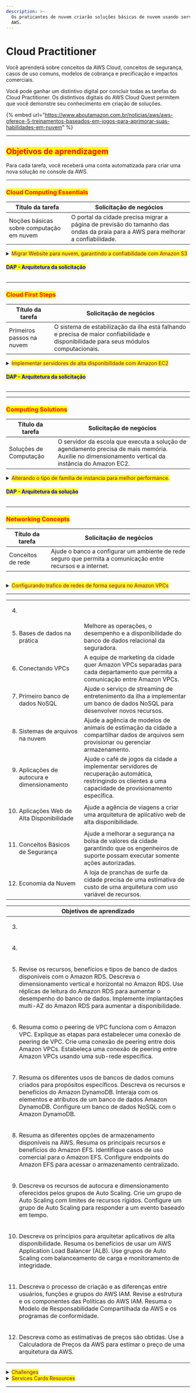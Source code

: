 ```yaml
---
description: >-
  Os praticantes de nuvem criarão soluções básicas de nuvem usando serviços da
  AWS.
---
```


# Cloud Practitioner

Você aprenderá sobre conceitos da AWS Cloud, conceitos de segurança, casos de uso comuns, modelos de cobrança e precificação e impactos comerciais.

Você pode ganhar um distintivo digital por concluir todas as tarefas do Cloud Practitioner. Os distintivos digitais do AWS Cloud Quest permitem que você demonstre seu conhecimento em criação de soluções.

{% embed url="https://www.aboutamazon.com.br/noticias/aws/aws-oferece-5-treinamentos-baseados-em-jogos-para-aprimorar-suas-habilidades-em-nuvem" %}

***

## <mark style="color:red;">**Objetivos de aprendizagem**</mark>

Para cada tarefa, você receberá uma conta automatizada para criar uma nova solução no console da AWS.

***

### <mark style="color:red;">Cloud Computing Essentials</mark>

| Título da tarefa                         | Solicitação de negócios                                                                                                         |
| ---------------------------------------- | ------------------------------------------------------------------------------------------------------------------------------- |
| Noções básicas sobre computação em nuvem | O portal da cidade precisa migrar a página de previsão do tamanho das ondas da praia para a AWS para melhorar a confiabilidade. |

<details>

<summary><mark style="color:purple;">Migrar Website para nuvem, garantindo a confiabilidade com Amazon S3</mark></summary>

Articule as características da plataforma de computação em nuvem da AWS. Descreva os principais benefícios do uso de produtos e serviços da AWS. Compare e contraste os serviços de nuvem da AWS com a infraestrutura On-Premises.&#x20;

1. Implemente a hospedagem de uma página da Web estática usando o Amazon S3.

* [x] Create a bucket in Amazon S3.
* [x] Enable static website hosting on the S3 Bucket
* [x] Test access to the webpage hosted on Amazon S3

***

<mark style="color:purple;">**Step 1**</mark>

1. In the top navigation bar search box, type: S3
2. In the search results, under services, click S3.
3. Go to the next step

<mark style="color:red;">**Concept:**</mark> The AWS Management Console is a web interface to access and manage the broad collection of service provided by Amazon Web Service (AWS).

![](<../../../.gitbook/assets/image (94).png>)

<mark style="color:purple;">**Step 2**</mark>

1. On the General purpose buckets lab tab, click the bucket name that starts with website-bucket-.
2. The bucket name that starts with website-bucket- contains code required for this lab.
3. Go to the next step

<mark style="color:red;">**Concept:**</mark> Amazon Simple Storage Service(Amazon S3) is an object storage service that offers industry-leading scalability, data availability, security, and performance. Customers of all sizes and industries can use Amazon S3 to store and protect any amount of data for a range of use cases, such as data lakes, websites, mobile application, backup and restore, archive, enterprise applications, IoT devices, and big data analystics.

![](<../../../.gitbook/assets/image (96).png>)

<mark style="color:purple;">Step 3</mark>

1. On the Objects tab, review the objects in the bucket

* Five files should be displayed
* These files contain the contents of the static webpage
* Local files can be loaded into this S3 bucket by using the Upload button.

2. choose the check box to select text.html.
3. Click Actions to expand the dropdown menu
4. Choose Rename object
5. Go to the next step

<mark style="color:red;">**Concept**</mark><mark style="color:red;">:</mark> A bucket is a container for objects stored in Amazon S3. Every object is contained in a bucket. Amazon S3 offers a range of storage classes for the objects that you store. You choose a class depending on your use case scenario and performance access requirements. Amazon S3 provides storage classes for frequently accessed, infrequently accessedm and archive access objects.

![](<../../../.gitbook/assets/image (97).png>)

<mark style="color:purple;">Step 4</mark>

1. Fpr new object name, type: error.html

* This file contains the code for the error page, which opens whenever something goes wrong.

2. Click save changes.
3. Go to the next step

<mark style="color:red;">**Concepts**</mark>: You can choose the geographical. AWS Region where Amazon S3 stores the buckets that you create. You might choose a Region to optimize latency, minimize costs, or address regulatory requirements. Objects stored in an AWS Region never leave the Region unless you explicitly transfer or replicate them to another Region. For example, objects stored in the Europe (ireland) Region never leave it. Howewer, Amazon S3 redundantly stores objects on multiple devices across a minimum of three Availability Zones in an AWS Region. An Availability Zones is one or more dicrete data centers with redundant power, networking, and connectivity in an AWS Region.

![](<../../../.gitbook/assets/image (98).png>)

<mark style="color:purple;">Step 5</mark>

1. In the success alert, review the message.
2. Click the Permissions tab.
3. Go to the next step

<mark style="color:red;">**Concept:**</mark> Using Amazon S3, you can upload objects up to 5GB in size with a single PUT operation. For larget objects, up to 5TB in size, use the mutipart upload API.

![](<../../../.gitbook/assets/image (99).png>)

<mark style="color:purple;">Step 6</mark>

1. In the block public access(bucket settings) section, review to ensure that blick all public access is set to Off.

* Turning off "blick all public access" is necessary for static web hosting through your S3 bucket.

2. Scroll down to Bucket policy
3. Go to the step

<mark style="color:red;">**Concept:**</mark> By default, all Amazon S3 resources(buckets, objects, and related subresources) are private. Only the resource owner can access them. The resource owner can optionally grant access permissions to others by writing an access policy.

![](<../../../.gitbook/assets/image (100).png>)

<mark style="color:purple;">Step 7</mark>

1. In the bucket policy editor window, review the policy

* This policy allows public access to the S3 bucket
* Effect says this policy will Allow acess.
* Principal defines who has access, In this case, \* represents anyone.
* Action defines what users can do to objects in the bucket. In this case, users can only retrieve data with GetObject.
* Resources specifiles that this policy applies to only this bucket.
* Generally, to safeguard against unintentional data exposure, we recommend strict S3 bucket permissions in production.
* Scroll up to the top of the page.
* Go to the next step

<mark style="color:red;">**Concept:**</mark> You can grant permissions to your Amazon S3 resources through bucket policies and user policies. Both options use JSON-based access policy language. An Amazon Resource Name(ARN) uniquely identifies AWS resources.

```json
{
    "Version": "2012-10-17",
    "Id": "StaticWebPolicy",
    "Statement": [
        {
            "Sid": "S3GetObjectAllow",
            "Effect": "Allow",
            "Principal": "*",
            "Action": "s3:GetObject",
            "Resource": "arn:aws:s3:::website-bucket-1bf06570/*"
        }
    ]
}
```

<mark style="color:purple;">Step 8</mark>

1. Click the Properties tab.
2. Go to the next step

<mark style="color:red;">**Concept**</mark>: To hosta static website on Amazon S3, configure you bucket for static website hosting, set permissions, and add in index document, Available options include redirects, logging, and error documents.

![](<../../../.gitbook/assets/image (103).png>)

<mark style="color:purple;">Step 9</mark>

1. Scroll down to Static website hosting.
2. Click edit
3. Go to the next step

![](<../../../.gitbook/assets/image (104).png>)

<mark style="color:purple;">Step 10</mark>

1. For static website hosting, choose Enable.
2. For hosting type, choose host a static website
3. For index document, type: index.html
4. For error document, type: error.html
5. Go to the next step

<mark style="color:red;">**Concept:**</mark> Amazon S3 supports virtual-hosted-style URL's and path-style URL's.

A virtual-hosted-style URL looks like: https://bucket-name.s3.Region.amazonaws.com/key

A path-style URL look like: https://s3.Region.amazonaws.com/bucket-name/keyname

![](<../../../.gitbook/assets/image (105).png>)

<mark style="color:purple;">Step 11</mark>

1. Scroll down to the bottom of the page.
2. Click Save changes
3. Go to the next step

<mark style="color:purple;">Step 12</mark>

1. Croll down to static website hosting.
2. Review to ensure that hosting type is set to bucket hosting.
3. Under bucket website endpoint, click the copy icon to copy the provided endpoint.
4. Go to the next step

![](<../../../.gitbook/assets/image (106).png>)

<mark style="color:purple;">Step 13</mark>

1. To load the Beach Wave Conditions webpage, in a new browser tab(or window) address bar, paste the bucket website endpoint that you just copied, and then press Enter.
2. Go to next step

![](<../../../.gitbook/assets/image (107).png>)

Finishe.

</details>

#### <mark style="color:blue;">DAP - Arquitetura da solicitação</mark>

<figure><img src="../../../.gitbook/assets/image (3) (1) (1).png" alt=""><figcaption></figcaption></figure>

***

### <mark style="color:red;">Cloud First Steps</mark>

| Título da tarefa          | Solicitação de negócios                                                                                                                |
| ------------------------- | -------------------------------------------------------------------------------------------------------------------------------------- |
| Primeiros passos na nuvem | O sistema de estabilização da ilha está falhando e precisa de maior confiabilidade e disponibilidade para seus módulos computacionais. |

<details>

<summary><mark style="color:purple;">Implementar servidores de alta disponibilidade com Amazon EC2</mark></summary>

Resuma os benefícios da infraestrutura da AWS. Descreva as regiões e zonas de disponibilidade da AWS.&#x20;

1. Implante instâncias do Amazon EC2 em várias zonas de disponibilidade.

* [x] Launch two EC2 instances into separate AZs in same Region
* [x] Configure a user data scropt to display the instance in a browser

***

<mark style="color:purple;">**Step 1**</mark>

1. On the top navigation bar, review the Region selector to ensure that the Region is set to N. Virginia (us-east-1)
2. In the Services search box, type: EC2
3. In the search results, under service, click EC2
4. Go to the next step

<img src="../../../.gitbook/assets/image (4) (1) (1).png" alt="" data-size="original">

<mark style="color:purple;">**Step 2**</mark>

1. In the left navigation pane, click EC2 Dashboard.
2. In the Launch instance section, click Launch Instance.
3. Go to the next step

<mark style="color:red;">**Concept:**</mark> An Amazon Elastic Compute Cloud (Amazon EC2) instance is a virtual server in the cloud.

![](<../../../.gitbook/assets/image (5) (1) (1).png>)

<mark style="color:purple;">**Step 3**</mark>

1. In the Name and tags section, for name, type a name that you like, such as: webserver01
2. In the Application and OS images section, under Quick Start, choose Amazon Linux.
3. Scroll down to Amazon Machine Image (AMI).
4. Go to the next step

<mark style="color:red;">**Concept:**</mark> An Amazon Machine Image (AMI) provides the information required to launch an instance. You must specify an AMI when you launch an instance. You can launch multiple instances from a single AMI when you need multiple instances with the same configuration. You can use different AMIs to launch instances when you need different configurations.

![](<../../../.gitbook/assets/image (6) (1).png>)

<mark style="color:purple;">**Step 4**</mark>

1. Click the Amazon Machine Image (AMI) dropdown menu.
2. Choose Amazon Linux 2 AMI (HVM).

* Be sure to choose Amazon Linux 2, not Amazon Linux 2023 AMI, or your launch will fail.

3. For instance type, if not already selected, choose t2.micro.
4. Scroll down to Key pair (login)
5. Go to the next step.

<mark style="color:red;">**Concept:**</mark> When you launch an instance, the instance type that you specify determines the hardware of the host computer used for your instance. Each instance type offers different compute, memory, and storage capabilities and are grouped in instance families based on these capabilities.

![](<../../../.gitbook/assets/image (7) (1).png>)

<mark style="color:purple;">**Step 5**</mark>

1. For Key pair name, choose proceed without a key pair.
2. In the Network settings section, click Edit.
3. Go to the next setp

<mark style="color:red;">**Concept:**</mark> Amazon EC2 uses public key cryptography to encrypt and decrypt login information. Public key cryptography uses a public key to encrypt a piece of data, and then the recipient uses their private key to decrypt the data. The public and private keys are known as a key pair.

![](<../../../.gitbook/assets/image (8) (1).png>)

<mark style="color:purple;">**Step 6**</mark>

1. For VPC, choose LabVpc.

* Your solution will fail if you do not choose this VPC.

2. For Subnet, choose the subnet in the us-east-1a Availability Zone

* Node the AZ choices on the dopdown list.

3. Go to the next step

<mark style="color:red;">**Concept:**</mark> Amazon EC2 is hosted in multiple locations worldwide. These locations are composed of Regions, Availability Zones (AZs), and Local Zones. Each Region, is a separate geographic area that has multiple, isolated localtions known as Availability Zones.

A virtual Private Cloud (VPC) is a virtual network dedicated to your AWS account. While a VPC resides in an AWS Region, a subnet must reside within a single AZ.

![](<../../../.gitbook/assets/image (9) (1).png>)

<mark style="color:purple;">**Step 7**</mark>

1. For Security Group Name, type: Security-Group-Lab
2. For Description, type: HTTP Security Group
3. For Type, choose HTTP.
4. Scroll down to configure storage,
5. Go to the next step;

<mark style="color:red;">**Concept:**</mark> A security group acts as a virtual firewall that controls the traffic for one or more instances. When you launch an instance, you can specify one or more security groups is used. You can add rules to each security group that allows traffic to or from its associated instances.

![](<../../../.gitbook/assets/image (10) (1).png>)

<mark style="color:purple;">**Step 7**</mark>

1. In the configure storage section, for Root volume, choose gp2 from the dropdown menu.

* If gp3 is selected, confirme that you chose the correct AMI in a provious step.

2. Click to expand the Advanced details section.
3. Go to the next step

<mark style="color:red;">**Concepts:**</mark> When you launch an instance, the root device volume contains the image used to boot instance

![](<../../../.gitbook/assets/image (11) (1).png>)

<mark style="color:purple;">**Step 8**</mark>

1. Open the user-data file that you downloaded earlier ([user-data](https://github.com/danncastro/aws-hands-on-labs/blob/main/cloud-quest/cloud-pratitioner/user-data)), and then review the content.

* This user data script launches a web server, using port 80, to display internal information about the instance.
* The code block in your file is longer than what is displayed in the screenshot exemple.

2. Go to the next step

![](<../../../.gitbook/assets/image (12) (1).png>)

<mark style="color:purple;">**Step 9**</mark>

1. On the console, scroll down to User data.
2. Click choose file.
3. Select the user-data file that you review in previous step (not shown)
4. Go to the next step.

<mark style="color:red;">**Concept**</mark>: When you launch an instance in Amazon EC2, you have the options of passing user data to the instance that can be used to perform common automated configuration task and even run scripts after the instance starts.

![](<../../../.gitbook/assets/image (13) (1).png>)

<mark style="color:purple;">**Step 10**</mark>

1. Review the User data content
2. Go to next step

![](<../../../.gitbook/assets/image (14) (1).png>)

<mark style="color:purple;">**Step 11**</mark>

1. Review the Summary section.

* The Summary section, when your browser is fully expanded, will float on the right side.
* For Software Image (AMI) confirm you have selected Amazon Linux 2.

2. Click Launch instance.
3. Go to the next step

<mark style="color:red;">**Concept:**</mark> It's always a good idea to review the instance launch details that you have configured before you deploy the instance.

![](<../../../.gitbook/assets/image (15) (1).png>)

<mark style="color:purple;">**Step 12**</mark>

1. In the sucess alert, review the message.
2. Scroll down to the bottom of the page.
3. Go to the next step

![](<../../../.gitbook/assets/image (16) (1).png>)

<mark style="color:purple;">**Step 13**</mark>

1. Click view all instances.

* If you receive an error related to insufficient capacity, try using the t3 instance family instead of t2.

2. Go to the next step.

![](<../../../.gitbook/assets/image (17) (1).png>)

<mark style="color:purple;">**Step 14**</mark>

1. In the instances section, choose the check box to select your EC2 instance.
2. Under Instance state, review to ensure that the instance is Running before proceeding.
3. After the instance state display Running, under Public IPv4 DNS, click the copy icon to copy the provided address.

* Do not use the "open address" link.

4. Go to the next step.

<mark style="color:red;">**Concept:**</mark> An instance enters the pending state when it launches for the firt time. It changes to a running state when it is ready for use.

![](<../../../.gitbook/assets/image (19).png>)

<mark style="color:purple;">**Step 15**</mark>

1. In a new browser tab address bar, paste the DNS that you just copied and press Enter.
2. Review the details about your instance.

* The user data script generates a webpage to display the instance details.
* You might need to refresh your browser to see that the instance is running.
* If you see a connection timeout message when opening the webpage, check that the address begins with http and not https.
* The public DNS and the security group are used to access the instance details that appear on the webpag.

<img src="../../../.gitbook/assets/image (20).png" alt="" data-size="original">

Finished.

</details>

#### <mark style="color:blue;">DAP - Arquitetura da solicitação</mark>

<figure><img src="../../../.gitbook/assets/image (2) (1) (1).png" alt=""><figcaption></figcaption></figure>

***

***

### <mark style="color:red;">Computing Solutions</mark>

| Título da tarefa       | Solicitação de negócios                                                                                                                            |
| ---------------------- | -------------------------------------------------------------------------------------------------------------------------------------------------- |
| Soluções de Computação | O servidor da escola que executa a solução de agendamento precisa de mais memória. Auxilie no dimensionamento vertical da instância do Amazon EC2. |

<details>

<summary><mark style="color:purple;">Alterando o tipo de familia de instancia para melhor performance.</mark></summary>

Descreva famílias de instâncias e tipos de instâncias do Amazon EC2. Descreva o dimensionamento horizontal e vertical.

1. Reconhecer opções para conectar-se a instâncias do Amazon EC2.

* [x] &#x20;Explore Amazon EC2 instance types.
* [x] Filter EC2 instances based on their attributes.
* [x] Connect to an EC2 instance using Amazon EC2 Session Manager
* [x] View EC2 instance metadata using the instance public IP address.
* [x] Start and stop an EC2 instance by using the Amazon EC2 console.

***

<mark style="color:purple;">**Step 1**</mark>

1. On the top navigation bar, review the Region selector to ensure that the Region is set to N. Virginio (us-east-1).
2. In the Services search box, type: EC2
3. In the search results, under Services, click EC2.
4. Go to next step

![](<../../../.gitbook/assets/image (22).png>)

<mark style="color:purple;">**Step 2**</mark>

1. In the left navigation pane, click instances.
2. Go to the next step

<mark style="color:red;">**Concepts:**</mark> Amazon Elastic Compute Cloud (Amazon EC2) instances provide virtual compute capacity in the cloud. With a choice of processor, storage, networking, operating system, and purchase model the service offers a broad and deep solution.

![](<../../../.gitbook/assets/image (23).png>)

<mark style="color:purple;">**Step 3**</mark>

1. In the instances section, choose the check box to select the AWS Computing Solutions instance.
2. Click the Details tab.
3. Review the details.
4. Go to the next step

<mark style="color:red;">**Concepts**</mark>: Information about the instance (such as its public IP, private IP, and public DNS) is displyaed in the instance summary section by selecting the EC2 instance.

![](<../../../.gitbook/assets/image (24).png>)

<mark style="color:purple;">**Step 4**</mark>

1. in the left navigation pane, click Instance Types.
2. Go to the next step

<mark style="color:red;">**Concept:**</mark> Amazon EC2 provides a wide selection of instance types that belong to instance families that are optimized to fit different use cases.

![](<../../../.gitbook/assets/image (25).png>)

<mark style="color:purple;">**Step 5**</mark>

1. In the Instances types section, in the filter box, type the fllowing and press Enter after each:

* t3.large
* c5.large
* r5.large

2. Choose the three check boxes to select each added instance types.
3. Go to the next step

<mark style="color:red;">Concept:</mark> Each instance type includes one or more instance sizes, so you can scale your resources to the requirements of your target workload.

![](<../../../.gitbook/assets/image (26).png>)

<mark style="color:purple;">**Step 6**</mark>

1. For each instance types, review the instance details.
2. To compare compute, networking, storage, accelerators, and pricing information, scroll down.
3. In the left navigation pane, click instances.
4. Go to the next step

<mark style="color:red;">**Concept:**</mark> Using the Amazon EC2 console, you can filter instance attributes such as instance types, instance family, and instance size. You can search using keyworkds, atribute names, or expressions.

![](<../../../.gitbook/assets/image (27).png>)

<mark style="color:purple;">**Step 7**</mark>

1. Choose the check box to select the AWS Computing Solutions instances.
2. On the details tab, under Public IPv4 address, click the copy icon to copy the provided address.

* Do not use the "open address" link

3. Go to the next step

<mark style="color:red;">**Concept:**</mark> Instance metadata is data about your instance that you can use to configure or manage the running instance. Instance metadata is divided into categories; for exemple, host name, events, and securiy groups.

![](<../../../.gitbook/assets/image (28).png>)

<mark style="color:purple;">**Step 8**</mark>

1. Open a new browser tab, and then paste the IP Address that you just copied and press Enter (not shown).
2. Review the instance details, and then return to the previous browser.

* You should land on the instance page in the Amazon EC2 Console.

3. Go to the next step.

<mark style="color:red;">**Concept:**</mark> When creeating a new insntace, you can enable the instance metadata service (IMDS) through the Advanced details sections. This way, you can display attibute details by using the instance's public IP.

![](<../../../.gitbook/assets/image (29).png>)

<mark style="color:purple;">**Step 9**</mark>

1. In the instances section, click Connect.
2. Go to the next step

<mark style="color:red;">**Concept:**</mark> You have the flexibility to connect to an EC2 instance by using Amazon EC2 Instance Connect, Session Manager (a capability of AWS Systems Manager), or an SSH client.

![](<../../../.gitbook/assets/image (30).png>)

<mark style="color:purple;">**Step 10**</mark>

1. Click EC2 Instance Connect tab.
2. Review the connection settings.
3. Click the Session Manager tab.
4. Go to the next step

<mark style="color:red;">**Concept:**</mark> EC2 Instance Connect provides an efficient and secure way to connect to your Linux instances. EC2 Instance Connect uses AWS Identity and Access Management (IAM) policies and principals to control SSH access to you instances, removing the need to share and manage SSH keys.

![](<../../../.gitbook/assets/image (31).png>)

<mark style="color:purple;">**Step 11**</mark>

1. Review the Session Manager usage details.
2. Click the SSH client tab.
3. Go to the next step

<mark style="color:red;">**Concept:**</mark> Using Session Manager, you can manage your EC2 instances through an interactive one-click, browser-based shell or through the AWS Command Line Interface (AWS CLI). After the session begins, you can run bash commands as you would through any other connection type.

![](<../../../.gitbook/assets/image (32).png>)

<mark style="color:purple;">**Step 12**</mark>

1. Review the requirements for connecting through SSH.
2. Click to go back to the Session Manager tab.
3. Go to the next step.

<mark style="color:red;">**Concept:**</mark> You can connect to your instance by using an SSH client on your local device through your instance key pair. Your device might have an SSH client by default or you might need to install an SSH client.

![](<../../../.gitbook/assets/image (33).png>)

<mark style="color:purple;">**Step 13**</mark>

1. Click connect, and then wait for the terminal window to open.
2. Go to the next step.

<mark style="color:red;">**Concept:**</mark> Session Manager provides secure and auditable node management without the need to open inbound ports, maintain bastion hosts, or manage SSH keys. Session Manager also allows you to comply with corporate policies that require controlled access to managed nodes, strict security practicesm and fully auditable logs with node access details, while providing end users with simple onde-click cross-platform access to your managed nodes.

![](<../../../.gitbook/assets/image (34).png>)

<mark style="color:purple;">**Step 14**</mark>

1. To provide root privileges to the current session, in the terminal window, at the command prompt, run the following command (type the command and press Enter):  `sudo -i`
2. To change to the application directory, run: `cd ../home/ec2-user/sample-app`

* Be sure to add a space between `cd` and the `../` command.
* A sample application resides on this instance.

3. To view the files in the sample\_app directory, run: `ls`
4. To check the instance log, run: `tail -lf aws_compute_solutions.log`

<mark style="color:red;">**Concept:**</mark> After you are connected to the instance, you can control the instance by using AWS CLI command. The command prompt behaves as if you are connected locally.

![](<../../../.gitbook/assets/image (35).png>)

<mark style="color:purple;">**Step 15**</mark>

1. Review the log details.

* To quit, press CTRL + C on your keyboard.

2. Close the terminal tab to return to the instances page in the Amazon EC2 console.
3. Go to the next step.

![](<../../../.gitbook/assets/image (36).png>)

<mark style="color:purple;">**Step 16**</mark>

1. Click Actions to expand the dropdown menu.
2. Choose Instance settings.
3. Choose Edit user data.
4. Go to the next step

<mark style="color:red;">**Concept:**</mark> You can use the Actions dropdown menu to control the instance state and modify instance attributes.

![](<../../../.gitbook/assets/image (37).png>)

<mark style="color:purple;">**Step 17**</mark>

1. Under Current user data, review the commands.
2. Click Cancel.
3. Go to the next step

<mark style="color:red;">**Concept**</mark>**:** You can also use instance metadata to access user data that you specified when launching your instance.

![](<../../../.gitbook/assets/image (38).png>)

<mark style="color:purple;">**Step 18**</mark>

1. In the left navigation pane, click instances.
2. In the Instances section, click Instance state to expand the dropdown menu.
3. Choose Stop instance.
4. Go to the next step.

<mark style="color:red;">**Concept:**</mark> Using the instance state dropdown menu, you can place an instance into different states of activity. You can start and stop an instance if it has an Amazon Elastic Block Store (Amazon EBS) volume as its root device.

![](<../../../.gitbook/assets/image (39).png>)

<mark style="color:purple;">**Step 19**</mark>

1. In the pop-up box, click Stop.
2. Go to the next step

<mark style="color:red;">**Concept:**</mark> Afteran instance stops, CPU usage and data transfer charges cease, but storage charges for any attached Amazon EBS volumes continue.

![](<../../../.gitbook/assets/image (40).png>)

<mark style="color:purple;">**Step 20**</mark>

1. Review the successfully stopped banner.
2. On the Details tab, after the instance state changes to Stopped, review the Public IPv4 address and DNS.

* They should both be empty. You may need to click the refresh button under the banner to see the empty settings.

3. Go to the next step.

<mark style="color:red;">**Concept:**</mark> Each time you start a stopped instance, AWS charges a minimum of one minutes for the use of per-second billing instances. After one minute, AWS charges only for the seconds that you use.

![](<../../../.gitbook/assets/image (41).png>)

<mark style="color:purple;">**Step 21**</mark>

1. In Actions to expand the dropdown menu.
2. Choose instance settings.
3. Review the available options.

* You have different options to change your instance, such as type, termination protectionm and shutdown behavior.

4. Go to the next step.

<mark style="color:red;">**Concept:**</mark> You must stop your Amazon EBS-backend instance before you can change its instance type. Plan for downtime while your instance is stopped. Stopping the instance and changing its instance type might take a few minutes, and restarting your instance might take a variable amount of time depending on your application's startup scripts.

![](<../../../.gitbook/assets/image (42).png>)

<mark style="color:purple;">**Step 22**</mark>

1. Click Instance state to expand the dropdown menu.
2. Choose Start Instance.
3. Go to the next step

![](<../../../.gitbook/assets/image (43).png>)

<mark style="color:purple;">**Step 23**</mark>

1. After the instance reaches the Running state, review the instance details.

* Node that the public IPv3 address and DNS are now populated.

2. Go to the next step.

![](<../../../.gitbook/assets/image (44).png>)

Finished.

</details>

#### <mark style="color:blue;">DAP - Arquitetura da solução</mark>

<figure><img src="../../../.gitbook/assets/image (21).png" alt=""><figcaption></figcaption></figure>

***

### <mark style="color:red;">Networking Concepts</mark>

| Título da tarefa  | Solicitação de negócios                                                                                      |
| ----------------- | ------------------------------------------------------------------------------------------------------------ |
| Conceitos de rede | Ajude o banco a configurar um ambiente de rede seguro que permita a comunicação entre recursos e a internet. |

<figure><img src="../../../.gitbook/assets/image (17).png" alt=""><figcaption></figcaption></figure>

<details>

<summary><mark style="color:purple;">Configurando trafico de redes de forma segura no Amazon VPCs</mark></summary>

Defina os principais recursos de VPCs, sub-redes, gateways de internet e tabelas de rotas. Descreva os benefícios de usar Amazon VPCs. Declare os conceitos básicos de notação de bloco CIDR e endereçamento IP.&#x20;

1. Explique como o tráfego VPC é roteado e protegido usando gateways, listas de controle de acesso à rede e grupos de segurança.

* [ ] Explore the components that comprise a virtual private cloud (VPC)
* [ ] Configure a route table attached to a subnet within a VPC.
* [ ] Configure an internet gateway inside a VPC.
* [ ] Configure inbound rules within a security group to control access.

***

<mark style="color:purple;">**Step 1**</mark>

1. On the top navigation bar, review the Region selector to ensure that the Region is set to N. Virginio (us-east-1).
2. In the Services search box, type: EC2
3. In the search results, under Services, click EC2.
4. Go to next step

<mark style="color:red;">**Concept:**</mark> AWS launched its very first Amazon Elastic Compute Cloud (Amazon EC2) instance in August, 2006.

![](<../../../.gitbook/assets/image (22).png>)

<mark style="color:purple;">**Step 2**</mark>

1. In the left navigation pane, click instances.
2. Go to the next step

![](<../../../.gitbook/assets/image (5).png>)

<mark style="color:purple;">**Step 3**</mark>

1. In the instances section, choose the check box to select Web Server instance.
2. On the Details tab, under Public IPv4 address, click the copy icon to copy the provided addredd.
3. Go to the next step

![](<../../../.gitbook/assets/image (1) (1).png>)

<mark style="color:purple;">**Step 4**</mark>

1. In a new browser tab, paste the IP Address that you just copied and press Enter.

* After a few minutes, a site timeout message will appear.

2. To solve this issue return to the previous browser (the Instances page in the Amazon EC2 console).
3. Go to the next step

![](<../../../.gitbook/assets/image (2) (1).png>)

<mark style="color:purple;">**Step 5**</mark>

1. In the instances section, choose the check box to select the Web Server instance.
2. Click the Networking tab.
3. Review the Public and Private IIPv4 address.
4. Go to the next step

<mark style="color:red;">**Concepts**</mark>: Using Amazon Virtual Private Cloud (Amazon VCP), you can launch AWS resources into a virtual network closely resembles a traditional network that you'd operate in you own data center, with the benefits of using the scalable infrastructure of AWS.

![](<../../../.gitbook/assets/image (3) (1).png>)

<mark style="color:purple;">**Step 6**</mark>

1. Under Subnet ID, click the provided ID.
2. Go the next step

<mark style="color:red;">**Concepts**</mark>: A subnet is a range of IP addresses in your VPC. You can launch AWS resources into a specified subnet. Each subnet must reside entirely within one Availability Zone and cannot span zones.

![](<../../../.gitbook/assets/image (4) (1).png>)

<mark style="color:purple;">**Step 7**</mark>

1. In the Subnets section, choose the check box to select the network-concepts subnet.
2. Click the Route table tab.
3. Next to Route table, click the link name that contains web-server-netSubnet1

<mark style="color:red;">**Concepts**</mark>: A route table contains a set of rules, called routes, that are used to determine where network traffic from your subnet or gateway is directed. Use a public subnet for internet-connected resources and a private subnet for resources not connected to the Internet.

![](<../../../.gitbook/assets/image (5) (1).png>)

<mark style="color:purple;">**Step 8**</mark>

1. In the Route tables section, choose the check box to select the network-concepts route table.
2. Click the Routes tab.
3. Review the two route table entries.

* One route sends local traffic to the local network only, and the other route sends all other traffic to the internet through a NAT gateway.

4. Click Edit routes.
5. Go to the next step.

<mark style="color:red;">**Concepts**</mark>: The CIDR naming convention 0.0.0.0/0 represents all IPv4 address (::/0 for IPv6).

![](<../../../.gitbook/assets/image (6).png>)

<mark style="color:purple;">**Step 9**</mark>

1. To delete e NAT gateway from the route table, click Remove.
2. Go to the next step.

<mark style="color:red;">**Concepts**</mark>: A NAT gateway is a network address translation (NAT) service. With a NAT gateway, instances in a private subnet can connect to services outside your VPC. External services cannot initiate a connection with those instances.

![](<../../../.gitbook/assets/image (7).png>)

<mark style="color:purple;">**Step 10**</mark>

1. Click Add route.
2. To configure the new route, for Destination, type: 0.0.0.0/0
3. For Target, choose Internet Gateway.
4. Choose igw-xxxxxxx(network-concepts/VPC).
5. Click Save changes.
6. Go to the next step

<mark style="color:red;">**Concepts**</mark>: An internet gateway serves two purposes:

* Provide a target in your VPC route tables for internet-routable traffic.
* Perform network address translation (NAT) for instances that have been assigned public IPv4 addresses.

![](<../../../.gitbook/assets/image (8).png>)

<mark style="color:purple;">**Step 11**</mark>

1. On the Routes tab, review the new internet gateway association.

* The subnet is now reachable from the internet.

2. Navigate to the Instances page on the Amazon EC2 console.

* Remember, on the top navigation bar, you can use the Services search box (or click Services) to navigate to a different service console

3. Go to the next step

<mark style="color:red;">**Concepts**</mark>: An internet gateway supports IPv4 and IPv6 traffic. It does not cause availability risks or bandwidth constraints on your network traffic. There's no additional charge for having an internet gateway in you account.

![](<../../../.gitbook/assets/image (9).png>)

<mark style="color:purple;">**Step 12**</mark>

1. In the felt navigation pane, click instances.
2. In the Instances section, choose the check box to select the Web Server instance.
3. Click the Security tab.
4. Under Security groups, click WebServerSecurityGroup
5. Go to the next step

![](<../../../.gitbook/assets/image (10).png>)

<mark style="color:purple;">**Step 13**</mark>

1. On the Inbound rules tab, click Edit inbounds rules.
2. Go to the next step

<mark style="color:red;">**Concepts**</mark>: For each security group, you can add rules that control the traffic based on protocols and port numbers. Separate sets of rules exist for inbound traffic and outbound traffic.

![](<../../../.gitbook/assets/image (11).png>)

<mark style="color:purple;">**Step 14**</mark>

1. Click Add rule
2. Go to the next step

<mark style="color:red;">**Concepts**</mark>: When you create a VPC, it comes with a default security group. You can create additional security groups for each VPC.

![](<../../../.gitbook/assets/image (12).png>)

<mark style="color:purple;">**Step 15**</mark>

1. In the Inbound rules section, for Type, click the search box to expand the dropdown menu.
2. Scroll down to see the varius predefined protocols available.

* You can see MYSQL/Aurora protocol on the dropdown menu, which you will use in the upcoming DIY section of this solution.

3. Choose HTTP.
4. Go to the next step.

<mark style="color:red;">**Concepts**</mark>: You can create a security group and add rules that reflect the role of the instance that is associated with the security group. For example, an instnace that is configured as a web server needs security group rules that allow inbound HTTP and HTTPS access. Likewise, a database instance needs rules that allow access for the type of database, such as access over port 3306 for MySQL.

![](<../../../.gitbook/assets/image (13).png>)

<mark style="color:purple;">**Step 16**</mark>

1. For Source, choose Anywhere-IPV4.
2. Review the recommended setting warning alert.
3. Click Save rules.
4. Go to the next step

<mark style="color:red;">**Concepts**</mark>: Security groups are stateful. For example, if you send request from an instance, the response traffic for that request is allowed to reach the instance regardless of the inbound security group rules. Responses to allowed inbound traffic are allowed to leave the instance, regardless of the outbound rules.

![](<../../../.gitbook/assets/image (14).png>)

<mark style="color:purple;">**Step 17**</mark>

1. In the left navigation pane, click Instances.
2. Go to the next step.

![](<../../../.gitbook/assets/image (15).png>)

<mark style="color:purple;">**Step 18**</mark>

1. In the Instances section, choose the check box to select the Web Server instance.

* This will test connectivity using a Java application.

2. Click the Networking tab.
3. Under Publick IPv4 address, click the copy icon to copy the provided address.
4. Go to the next step

![](<../../../.gitbook/assets/image (118).png>)

<mark style="color:purple;">**Step 19**</mark>

1. In the new browser tab, paste the instance IP address that you just coiped and press Enter.
2. Review the application that loads from the publick IP address.
3. Review the connection from the internet to the Web Server.

* A connection should be established.

4. Review the connection from the Web Server to the DB Server.

* A connection from the Web Server to the DB Server sould display as failed.

5. Go to the next step

<mark style="color:red;">**Concepts**</mark>: To deploy a working internet gateway, the following must be completed:

* The internet gateway must be attached to a VPC
* Route tables associated with your public subnet must have a route to your internet gateway.
* Security groups associated with your VPC must allow traffic to/from the internet.
* Any instances in the VPC must have a public IP or Elastic IP address assigned.

![](<../../../.gitbook/assets/image (119).png>)

Finished.

</details>

***



|                                                                      |                                                                                                                                                              |
| -------------------------------------------------------------------- | ------------------------------------------------------------------------------------------------------------------------------------------------------------ |
| <ol start="4"><li></li></ol>                                         |                                                                                                                                                              |
| <ol start="5"><li>Bases de dados na prática</li></ol>                | Melhore as operações, o desempenho e a disponibilidade do banco de dados relacional da seguradora.                                                           |
| <ol start="6"><li>Conectando VPCs</li></ol>                          | A equipe de marketing da cidade quer Amazon VPCs separadas para cada departamento que permita a comunicação entre Amazon VPCs.                               |
| <ol start="7"><li>Primeiro banco de dados NoSQL</li></ol>            | Ajude o serviço de streaming de entretenimento da ilha a implementar um banco de dados NoSQL para desenvolver novos recursos.                                |
| <ol start="8"><li>Sistemas de arquivos na nuvem</li></ol>            | Ajude a agência de modelos de animais de estimação da cidade a compartilhar dados de arquivos sem provisionar ou gerenciar armazenamento.                    |
| <ol start="9"><li>Aplicações de autocura e dimensionamento</li></ol> | Ajude o café de jogos da cidade a implementar servidores de recuperação automática, restringindo os clientes a uma capacidade de provisionamento específica. |
| <ol start="10"><li>Aplicações Web de Alta Disponibilidade</li></ol>  | Ajude a agência de viagens a criar uma arquitetura de aplicativo web de alta disponibilidade.                                                                |
| <ol start="11"><li>Conceitos Básicos de Segurança</li></ol>          | Ajude a melhorar a segurança na bolsa de valores da cidade garantindo que os engenheiros de suporte possam executar somente ações autorizadas.               |
| <ol start="12"><li>Economia da Nuvem</li></ol>                       | A loja de pranchas de surfe da cidade precisa de uma estimativa de custo de uma arquitetura com uso variável de recursos.                                    |

| Objetivos de aprendizado                                                                                                                                                                                                                                                                                                                               |
| ------------------------------------------------------------------------------------------------------------------------------------------------------------------------------------------------------------------------------------------------------------------------------------------------------------------------------------------------------ |
| <ol start="3"><li></li></ol>                                                                                                                                                                                                                                                                                                                           |
| <ol start="4"><li></li></ol>                                                                                                                                                                                                                                                                                                                           |
| <ol start="5"><li>Revise os recursos, benefícios e tipos de banco de dados disponíveis com o Amazon RDS. Descreva o dimensionamento vertical e horizontal no Amazon RDS. Use réplicas de leitura do Amazon RDS para aumentar o desempenho do banco de dados. Implemente implantações multi-AZ do Amazon RDS para aumentar a disponibilidade.</li></ol> |
| <ol start="6"><li>Resuma como o peering de VPC funciona com o Amazon VPC. Explique as etapas para estabelecer uma conexão de peering de VPC. Crie uma conexão de peering entre dois Amazon VPCs. Estabeleça uma conexão de peering entre Amazon VPCs usando uma sub-rede específica.</li></ol>                                                         |
| <ol start="7"><li>Resuma os diferentes usos de bancos de dados comuns criados para propósitos específicos. Descreva os recursos e benefícios do Amazon DynamoDB. Interaja com os elementos e atributos de um banco de dados Amazon DynamoDB. Configure um banco de dados NoSQL com o Amazon DynamoDB.</li></ol>                                        |
| <ol start="8"><li>Resuma as diferentes opções de armazenamento disponíveis na AWS. Resuma os principais recursos e benefícios do Amazon EFS. Identifique casos de uso comercial para o Amazon EFS. Configure endpoints do Amazon EFS para acessar o armazenamento centralizado.</li></ol>                                                              |
| <ol start="9"><li>Descreva os recursos de autocura e dimensionamento oferecidos pelos grupos de Auto Scaling. Crie um grupo de Auto Scaling com limites de recursos rígidos. Configure um grupo de Auto Scaling para responder a um evento baseado em tempo.</li></ol>                                                                                 |
| <ol start="10"><li>Descreva os princípios para arquitetar aplicativos de alta disponibilidade. Resuma os benefícios de usar um AWS Application Load Balancer (ALB). Use grupos de Auto Scaling com balanceamento de carga e monitoramento de integridade.</li></ol>                                                                                    |
| <ol start="11"><li>Descreva o processo de criação e as diferenças entre usuários, funções e grupos do AWS IAM. Revise a estrutura e os componentes das Políticas do AWS IAM. Resuma o Modelo de Responsabilidade Compartilhada da AWS e os programas de conformidade.</li></ol>                                                                        |
| <ol start="12"><li>Descreva como as estimativas de preços são obtidas. Use a Calculadora de Preços da AWS para estimar o preço de uma arquitetura da AWS.</li></ol>                                                                                                                                                                                    |

<details>

<summary><mark style="color:purple;">Challenges</mark></summary>

<img src="../../../.gitbook/assets/image (109).png" alt="" data-size="original">![](<../../../.gitbook/assets/image (117).png>)![](<../../../.gitbook/assets/image (4).png>)

</details>

<details>

<summary><mark style="color:purple;">Services Cards Resources</mark></summary>

![](<../../../.gitbook/assets/image (114).png>)![](<../../../.gitbook/assets/image (115).png>)![](<../../../.gitbook/assets/image (116).png>)![](../../../.gitbook/assets/image.png)![](<../../../.gitbook/assets/image (1).png>)![](<../../../.gitbook/assets/image (2).png>)![](<../../../.gitbook/assets/image (3).png>)

</details>

***
